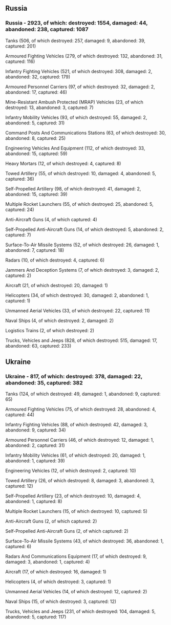 
 
 ## Russia
 
 ### Russia - 2923, of which: destroyed: 1554, damaged: 44, abandoned: 238, captured: 1087

 

 

 Tanks (506, of which destroyed: 257, damaged: 9, abandoned: 39, captured: 201)

 Armoured Fighting Vehicles (279, of which destroyed: 132, abandoned: 31, captured: 116)

 Infantry Fighting Vehicles (521, of which destroyed: 308, damaged: 2, abandoned: 32, captured: 179)

 Armoured Personnel Carriers (97, of which destroyed: 32, damaged: 2, abandoned: 17, captured: 46)

 Mine-Resistant Ambush Protected (MRAP) Vehicles (23, of which destroyed: 13, abandoned: 3, captured: 7)

 Infantry Mobility Vehicles (93, of which destroyed: 55, damaged: 2, abandoned: 5, captured: 31)

 Command Posts And Communications Stations (63, of which destroyed: 30, abandoned: 8, captured: 25)

 Engineering Vehicles And Equipment (112, of which destroyed: 33, abandoned: 15, captured: 59)

 Heavy Mortars (12, of which destroyed: 4, captured: 8)

 Towed Artillery (55, of which destroyed: 10, damaged: 4, abandoned: 5, captured: 36)

 Self-Propelled Artillery (98, of which destroyed: 41, damaged: 2, abandoned: 15, captured: 39)

 Multiple Rocket Launchers (55, of which destroyed: 25, abandoned: 5, captured: 24)

 Anti-Aircraft Guns (4, of which captured: 4)

 Self-Propelled Anti-Aircraft Guns (14, of which destroyed: 5, abandoned: 2, captured: 7)

 Surface-To-Air Missile Systems (52, of which destroyed: 26, damaged: 1, abandoned: 7, captured: 18)

 Radars (10, of which destroyed: 4, captured: 6)

 Jammers And Deception Systems (7, of which destroyed: 3, damaged: 2, captured: 2)

 Aircraft (21, of which destroyed: 20, damaged: 1)

 Helicopters (34, of which destroyed: 30, damaged: 2, abandoned: 1, captured: 1)

 Unmanned Aerial Vehicles (33, of which destroyed: 22, captured: 11)

 Naval Ships (4, of which destroyed: 2, damaged: 2)

 Logistics Trains (2, of which destroyed: 2)

 Trucks, Vehicles and Jeeps (828, of which destroyed: 515, damaged: 17, abandoned: 63, captured: 233)

 
 
 ## Ukraine
 
 ### Ukraine - 817, of which: destroyed: 378, damaged: 22, abandoned: 35, captured: 382

 

 

 Tanks (124, of which destroyed: 49, damaged: 1, abandoned: 9, captured: 65)

 Armoured Fighting Vehicles (75, of which destroyed: 28, abandoned: 4, captured: 44)

 Infantry Fighting Vehicles (88, of which destroyed: 42, damaged: 3, abandoned: 9, captured: 34)

 Armoured Personnel Carriers (46, of which destroyed: 12, damaged: 1, abandoned: 2, captured: 31)

 Infantry Mobility Vehicles (61, of which destroyed: 20, damaged: 1, abandoned: 1, captured: 39)

 Engineering Vehicles (12, of which destroyed: 2, captured: 10)

 Towed Artillery (26, of which destroyed: 8, damaged: 3, abandoned: 3, captured: 12)

 Self-Propelled Artillery (23, of which destroyed: 10, damaged: 4, abandoned: 1, captured: 8)

 Multiple Rocket Launchers (15, of which destroyed: 10, captured: 5)

 Anti-Aircraft Guns (2, of which captured: 2)

 Self-Propelled Anti-Aircraft Guns (2, of which captured: 2)

 Surface-To-Air Missile Systems (43, of which destroyed: 36, abandoned: 1, captured: 6)

 

 

 Radars And Communications Equipment (17, of which destroyed: 9, damaged: 3, abandoned: 1, captured: 4)

 Aircraft (17, of which destroyed: 16, damaged: 1)

 Helicopters (4, of which destroyed: 3, captured: 1)

 Unmanned Aerial Vehicles (14, of which destroyed: 12, captured: 2)

 Naval Ships (15, of which destroyed: 3, captured: 12)

 Trucks, Vehicles and Jeeps (231, of which destroyed: 104, damaged: 5, abandoned: 5, captured: 117)

